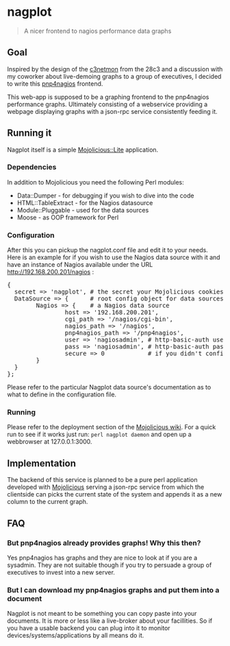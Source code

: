 # nagplot
> A nicer frontend to nagios performance data graphs

## Goal

Inspired by the design of the [c3netmon](https://github.com/FremaksGmbH/c3netmon-public) from the 28c3 and a 
discussion with my coworker about live-demoing graphs 
to a group of executives, I decided to write this [pnp4nagios](http://github.com/lingej/pnp4nagios)
frontend.

This web-app is supposed to be a graphing frontend
to the pnp4nagios performance graphs. Ultimately consisting of
a webservice providing a webpage displaying graphs with a json-rpc service
consistently feeding it.

## Running it

Nagplot itself is a simple [Mojolicious::Lite](http://mojolicio.us) application.

### Dependencies

In addition to Mojolicious you need the following Perl modules:

 - Data::Dumper - for debugging if you wish to dive into the code
 - HTML::TableExtract - for the Nagios datasource
 - Module::Pluggable - used for the data sources
 - Moose - as OOP framework for Perl

### Configuration

After this you can pickup the nagplot.conf file and edit it to your needs.
Here is an example for if you wish to use the Nagios data source with it and have
an instance of Nagios available under the URL http://192.168.200.201/nagios :
<pre>
{
  secret => 'nagplot', # the secret your Mojolicious cookies are ecrypted with
  DataSource => {      # root config object for data sources
        Nagios => {    # a Nagios data source
                host => '192.168.200.201',
                cgi_path => '/nagios/cgi-bin',
                nagios_path => '/nagios',
                pnp4nagios_path => '/pnp4nagios', 
                user => 'nagiosadmin', # http-basic-auth user for requesting data
                pass => 'nagiosadmin', # http-basic-auth password
                secure => 0            # if you didn't configure it to be available under https use this
        }
  }
};
</pre>

Please refer to the particular Nagplot data source's documentation as to what
to define in the configuration file.

### Running

Please refer to the deployment section of the  [Mojolicious wiki](https://github.com/kraih/mojo/wiki).
For a quick run to see if it works just run: `perl nagplot daemon` and open up a webbrowser at 127.0.0.1:3000.


## Implementation

The backend of this service is planned to be a pure perl application
developed with [Mojolicious](http://mojolicio.us) serving a json-rpc
service from which the clientside can picks the current state of the 
system and appends it as a new column to the current graph.

## FAQ

### But pnp4nagios already provides graphs! Why this then?

Yes pnp4nagios has graphs and they are nice to look at if you are a sysadmin.
They are not suitable though if you try to persuade a group of executives to 
invest into a new server. 

### But I can download my pnp4nagios graphs and put them into a document

Nagplot is not meant to be something you can copy paste into your documents. 
It is more or less like a live-broker about your facillities. So if you have a usable
backend you can plug into it to monitor devices/systems/applications by all means do it.
